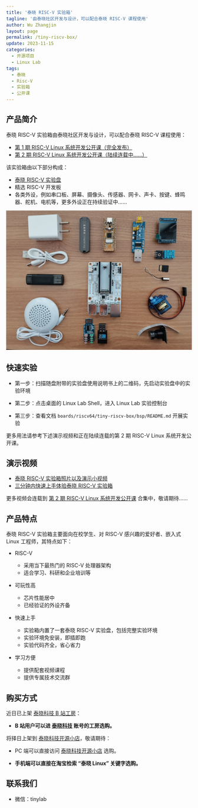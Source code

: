 ```yaml
---
title: '泰晓 RISC-V 实验箱'
tagline: '由泰晓社区开发与设计，可以配合泰晓 RISC-V 课程使用'
author: Wu Zhangjin
layout: page
permalink: /tiny-riscv-box/
update: 2023-11-15
categories:
  - 开源项目
  - Linux Lab
tags:
  - 泰晓
  - Risc-V
  - 实验箱
  - 公开课
---
```


## 产品简介

泰晓 RISC-V 实验箱由泰晓社区开发与设计，可以配合泰晓 RISC-V 课程使用：

- [第 1 期 RISC-V Linux 系统开发公开课（完全发布）](https://space.bilibili.com/687228362/channel/collectiondetail?sid=1750690)
- [第 2 期 RISC-V Linux 系统开发公开课（陆续连载中……）](https://space.bilibili.com/687228362/channel/collectiondetail?sid=2021659)

该实验箱由以下部分构成：

- [泰晓 RISC-V 实验盘](https://tinylab.org/linux-lab-disk)
- 精选 RISC-V 开发板
- 各类外设，例如串口板、屏幕、摄像头、传感器、网卡、声卡、按键、蜂鸣器、舵机、电机等，更多外设正在持续验证中……

![泰晓 RISC-V 实验箱 —— 箱内集成外设，仅作参考，以收到的实物为准](/images/box/tiny-riscv-box-devices.jpg)

## 快速实验

- 第一步：扫描随盘附带的实验盘使用说明书上的二维码，先启动实验盘中的实验环境

- 第二步：点击桌面的 Linux Lab Shell，进入 Linux Lab 实验控制台

- 第三步：查看文档 `boards/riscv64/tiny-riscv-box/bsp/README.md` 开展实验

更多用法请参考下述演示视频和正在陆续连载的第 2 期 RISC-V Linux 系统开发公开课。

## 演示视频

- [泰晓 RISC-V 实验箱照片以及演示小视频](https://www.bilibili.com/video/BV15N4y1W7ES/)
- [三分钟内快速上手体验泰晓 RISC-V 实验箱](https://www.bilibili.com/video/BV18c41187co/)

更多视频会连载到 [第 2 期 RISC-V Linux 系统开发公开课](https://space.bilibili.com/687228362/channel/collectiondetail?sid=2021659) 合集中，敬请期待……

## 产品特点

泰晓 RISC-V 实验箱主要面向在校学生、对 RISC-V 感兴趣的爱好者、嵌入式 Linux 工程师，其特点如下：

- RISC-V
    - 采用当下最热门的 RISC-V 处理器架构
    - 适合学习、科研和企业培训等

- 可玩性高
    - 芯片性能居中
    - 已经验证的外设齐备

- 快速上手
    - 实验箱内置了一套泰晓 RISC-V 实验盘，包括完整实验环境
    - 实验环境免安装，即插即跑
    - 实验代码齐全，省心省力

- 学习方便
    - 提供配套视频课程
    - 提供专属技术交流群

## 购买方式

近日已上架 [泰晓科技 B 站工房](https://space.bilibili.com/687228362)：

- **B 站用户可以进 [泰晓科技](https://space.bilibili.com/687228362) 账号的工房选购。**

将择日上架到 [泰晓科技开源小店](https://shop155917374.taobao.com)，敬请期待：

- PC 端可以直接访问 [泰晓科技开源小店](https://shop155917374.taobao.com/) 选购。

- **手机端可以直接在淘宝检索 “泰晓 Linux” 关键字选购。**

## 联系我们

- 微信：tinylab
